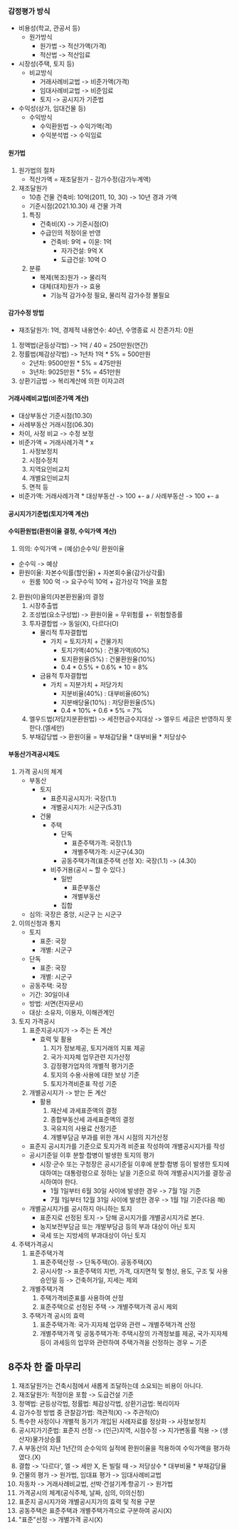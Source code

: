 ### 감정평가 방식
- 비용성(학교, 관공서 등) 
    - 원가방식
        - 원가법 -> 적산가액(가격)
        - 적산법 -> 적산임료
- 시장성(주택, 토지 등)
    -  비교방식
        - 거래사례비교법 -> 비준가액(가격)
        - 임대사례비교법 -> 비준임료
        - 토지 -> 공시지가 기준법
- 수익성(상가, 임대건물 등)
    - 수익방식
        - 수익환원법 -> 수익가액(격)
        - 수익분석법 -> 수익임료
#### 원가법
1. 원가법의 절차
    - 적산가액 = 재조달원가 - 감가수정(감가누계액)
2. 재조달원가
    - 10층 건물 건축비: 10억(2011, 10, 30) -> 10년 경과 가액
    - 기준시점(2021.10.30) 새 건물 가격
    1. 특징
        - 건축비(X) -> 기준시점(O)
        - 수급인의 적정이윤 반영
            - 건축비: 9억 + 이윤: 1억
                - 자가건설: 9억 X
                - 도급건설: 10억 O
    2. 분류
        - 복제(복조)원가 -> 물리적
        - 대체(대치)원가 -> 효용
            - 기능적 감가수정 필요, 물리적 감가수정 불필요
#### 감가수정 방법
- 재조달원가: 1억, 경제적 내용연수: 40년, 수명종료 시 잔존가치: 0원
1. 정액법(균등상각법) -> 1억 / 40 = 250만원(연간)
2. 정률법(체감상각법) -> 1년차 1억 * 5% = 500만원
    - 2년차: 9500만원 * 5% = 475만원
    - 3년차: 9025만원 * 5% = 451만원
3. 상환기금법 -> 복리계산에 의한 이자고려
#### 거래사례비교법(비준가액 계산)
- 대상부동산 기준시점(10.30)
- 사례부동산 거래시점(06.30)
- 차이, 사정 비교 -> 수정 보정
- 비준가액 = 거래사례가격 * x
    1. 사정보정치
    2. 시점수정치
    3. 지역요인비교치
    4. 개별요인비교치
    5. 면적 등
- 비준가액: 거래사례가격 * 대상부동산 -> 100 +- a / 사례부동산 -> 100 +- a
#### 공시지가기준법(토지가액 계산)
#### 수익환원법(환원이율 결정, 수익가액 계산)
1. 의의: 수익가액 = (예상)순수익/ 환원이율
- 순수익 -> 예상
- 환원이율: 자본수익률(할인율) + 자본회수율(감가상각률)
    - 원룸 100 억 -> 요구수익 10억 + 감가상각 1억을 포함
2. 환원(이)율의(자본환원율)의 결정
    1. 시장추출법
    2. 조성법(요소구성법) -> 환원이율 = 무위험률 +- 위험할증률
    3. 투자결합법 -> 동일(X), 다르다(O)
        - 물리적 투자결합법
            - 가치 = 토지가치 + 건물가치
                - 토지가액(40%) : 건물가액(60%)
                - 토지환원율(5%) : 건물환원율(10%)
                - 0.4 * 0.5% + 0.6% * 10 = 8%
        - 금융적 투자결합법
            - 가치 = 지분가치 + 저당가치
                - 지분비율(40%) : 대부비율(60%)
                - 지분배당율(10%) : 저당환원율(5%)
                - 0.4 * 10% + 0.6 * 5% = 7%
    4. 엘우드법(저당지분환원법) -> 세전현금수지대상 -> 엘우드 세금은 반영하지 못한다.(엘세만)
    5. 부채감당법 -> 환원이율 = 부채감당율 * 대부비율 * 저당상수
#### 부동산가격공시제도
1. 가격 공시의 체계
    - 부동산
        - 토지
            - 표준지공시지가: 국장(1.1)
            - 개별공시지가: 시군구(5.31)
        - 건물
            - 주택
                - 단독
                    - 표준주택가격: 국장(1.1)
                    - 개별주택가격: 시군구(4.30)
                - 공동주택가격(표준주택 선정 X): 국장(1.1) -> (4.30)
            - 비주거용(공시 ~ 할 수 있다.)
                - 일반
                    - 표준부동산
                    - 개별부동산
                - 집합
    - 심의: 국장은 중앙, 시군구 는 시군구
2. 이의신청과 통지
    - 토지
        - 표준: 국장
        - 개별: 시군구
    - 단독
        - 표준: 국장
        - 개별: 시군구
    - 공동주택: 국장
    - 기간: 30일이내
    - 방법: 서면(전자문서)
    - 대상: 소유자, 이용자, 이해관계인
3. 토지 가격공시
    1. 표준지공시지가 -> 주는 돈 계산
        - 효력 및 활용
            1. 지가 정보제공, 토지거래의 지표 제공
            2. 국가·지자체 업무관련 지가산정
            3. 감정평가업자의 개별적 평가기준
            4. 토지의 수용·사용에 대한 보상 기준
            5. 토지가격비준표 작성 기준
    2. 개별공시지가 -> 받는 돈 계산
        - 활용
            1. 재산세 과세표준액의 결정
            2. 종합부동산세 과세표준액의 결정
            3. 국유지의 사용료 산정기준
            4. 개별부담금 부과를 위한 개시 시점의 지가산정
    - 표준지 공시지가를 기준으로 토지가격 비준표 작성하여 개별공시지가를 작성
    - 공시기준일 이후 분할·합병이 발생한 토지의 평가
        - 시장·군수 또는 구청장은 공시기준일 이후에 분할·합병 등이 발생한 토지에 대하여는 대통령령으로 정하는 날을 기준으로 하여 개별공시지가를 결정·공시하여야 한다.
            - 1월 1일부터 6월 30일 사이에 발생한 경우 -> 7월 1일 기준
            - 7월 1일부터 12월 31일 사이에 발생한 경우 -> 1월 1일 기준(다음 해)
    - 개별공시지가를 공시하지 아니하는 토지
        - 표준지로 선정된 토지 -> 당해 공시지가를 개별공시지가로 본다.
        - 농지보전부담금 또는 개발부담금 등의 부과 대상이 아닌 토지
        - 국세 또는 지방세의 부과대상이 아닌 토지
4. 주택가격공시
    1. 표준주택가격
        1. 표준주택산정 -> 단독주택(O). 공동주택(X)
        2. 공시사항 -> 표준주택의 지번, 가격, 대지면적 및 형상, 용도, 구조 및 사용 승인일 등 -> 건축허가일, 지세는 제외
    2. 개별주택가격
        1. 주택가격비준표를 사용하여 산정
        2. 표준주택으로 선정된 주택 -> 개별주택가격 공시 제외
    3. 주택가격 공시의 효력
        1. 표준주택가격: 국가·지자체 업무와 관련 ~ 개별주택가격 산정
        2. 개별주택가격 및 공동주택가격: 주택시장의 가격정보를 제공, 국가·지자체 등이 과세등의 업무와 관련하여 주택가격을 산정하는 경우 ~ 기준

## 8주차 한 줄 마무리
1. 재조달원가는 건축시점에서 새롭게 조달하는데 소요되는 비용이 아니다.
2. 재조달원가: 적정이윤 포함 -> 도급건설 기준
3. 정액법: 균등상각법, 정률법: 체감상각법, 상환기금법: 복리이자
4. 감가수정 방법 중 관찰감가법: 객관적(X) -> 주관적(O)
5. 특수한 사정이나 개별적 동기가 개입된 사례자료를 정상화 -> 사정보정치
6. 공시지가기준법: 표준지 선정 -> (인근)지역, 시점수정 -> 지가변동률 적용 -> (생산자)물가상승률
7. A 부동산의 지난 1년간의 순수익의 실적에 환원이율을 적용하여 수익가액을 평가하였다.(X)
8. 결합 -> '다르다', 엘 -> 세만 X, 돈 빌릴 때 -> 저당상수 * 대부비율 * 부채감당율
9. 건물의 평가 -> 원가법, 임대표 평가 -> 임대사례비교법
10. 자동차 -> 거래사례비교법, 선박·건설기계·항공기 -> 원가법
11. 가격공시의 체계(공식주체, 날짜, 심의, 이의신청)
12. 표준지 공시지가와 개별공시지가의 효력 및 적용 구분
13. 공동주택은 표준주택과 개별주택가격으로 구분하여 공시(X)
14. "표준"선정 -> 개별가격 공시(X)